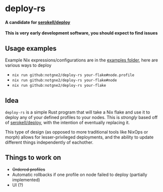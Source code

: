 # deploy-rs
#### A candidate for [serokell/deploy](https://github.com/serokell/deploy)

**This is very early development software, you should expect to find issues**

## Usage examples

Example Nix expressions/configurations are in the [examples folder](./examples), here are various ways to deploy

- `nix run github:notgne2/deploy-rs your-flake#node.profile`
- `nix run github:notgne2/deploy-rs your-flake#node`
- `nix run github:notgne2/deploy-rs your-flake`

## Idea

`deploy-rs` is a simple Rust program that will take a Nix flake and use it to deploy any of your defined profiles to your nodes. This is _strongly_ based off of [serokell/deploy](https://github.com/serokell/deploy), with the intention of eventually replacing it.

This type of design (as opposed to more traditional tools like NixOps or morph) allows for lesser-privileged deployments, and the ability to update different things independently of eachother.

## Things to work on

- ~~Ordered profiles~~
- Automatic rollbacks if one profile on node failed to deploy (partially implemented)
- UI (?)